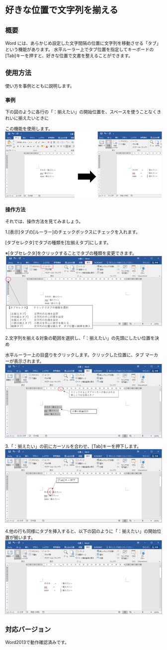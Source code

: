 # 好きな位置で文字列を揃える 	

## 概要	
Word には、あらかじめ設定した文字間隔の位置に文字列を移動させる「タブ」という機能があります。
水平ルーラー上でタブ位置を指定してキーボードの [Tab]キーを押すと、好きな位置で文書を整えることができます。

## 使用方法	
使い方を事例とともに説明します。

### 事例
下の図のように各行の「：揃えたい」の開始位置を、スペースを使うことなくきれいに揃えたいときに

この機能を使用します。
![](image1.png)

### 操作方法	
それでは、操作方法を見てみましょう。

1.[表示]タブの[ルーラー]のチェックボックスにチェックを入れます。

[タブセレクタ]でタブの種類を[左揃えタブ]にします。

※[タブセレクタ]をクリックすることでタブの種類を変更できます。
![](image2.png)

2.文字列を揃える対象の範囲を選択し、「：揃えたい」の先頭にしたい位置を決め

水平ルーラー上の目盛りをクリックします。クリックした位置に、タブ マーカーが表示されます。  
![](image3.png)

3.「：揃えたい」の前にカーソルを合わせ、[Tab]キーを押下します。 
![](image4.png)

4.他の行も同様にタブを挿入すると、以下の図のように「：揃えたい」の開始位置が揃います。
![](image5.png)

## 対応バージョン
Word2013で動作確認済みです。

